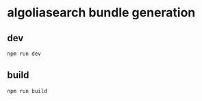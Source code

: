 # algoliasearch bundle generation

## dev

```sh
npm run dev
```

## build

```sh
npm run build
```
